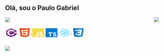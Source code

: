 ## Olá, sou o Paulo Gabriel 
 <div>
  <a href="https://github.com/pgsacarvalho">
  <img height="180em" src="https://github-readme-stats.vercel.app/api?username=pgsacarvalho&show_icons=true&theme=dracula&include_all_commits=true&count_private=true"/>
  <img height="180em" align='right' src="https://github-readme-stats.vercel.app/api/top-langs/?username=pgsacarvalho&layout=compact&langs_count=7&theme=dracula"/>
</div>
<div style="display: inline_block"><br>
  <img align="center" alt="pgsacarvalho-Csharp" height="30" width="40" src="https://raw.githubusercontent.com/devicons/devicon/master/icons/csharp/csharp-original.svg">
  <img align="center" alt="pgsacarvalho-HTML" height="30" width="40" src="https://raw.githubusercontent.com/devicons/devicon/master/icons/html5/html5-original.svg">
  <img align="center" alt="pgsacarvalho-Js" height="30" width="40" src="https://raw.githubusercontent.com/devicons/devicon/master/icons/javascript/javascript-plain.svg">
  <img align="center" alt="pgsacarvalho-Ts" height="30" width="40" src="https://raw.githubusercontent.com/devicons/devicon/master/icons/typescript/typescript-plain.svg">
  <img align="center" alt="pgsacarvalho-React" height="30" width="40" src="https://raw.githubusercontent.com/devicons/devicon/master/icons/react/react-original.svg">
  <img align="center" alt="pgsacarvalho-CSS" height="30" width="40" src="https://raw.githubusercontent.com/devicons/devicon/master/icons/css3/css3-original.svg">
</div>
  
  ##
 
<div> 
  
  <a href="https://www.linkedin.com/in/paulogabrielcarvalho" target="_blank"><img src="https://img.shields.io/badge/-LinkedIn-%230077B5?style=for-the-badge&logo=linkedin&logoColor=white" target="_blank"></a> 
  
</div>
